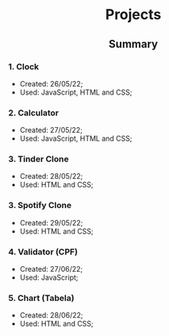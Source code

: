 # <p align="center">**Projects**</p>
## <p align="center">**Summary**</p>


### **1. Clock**
 - Created: 26/05/22;
 - Used: JavaScript, HTML and CSS;
### **2. Calculator**
- Created: 27/05/22;
- Used: JavaScript, HTML and CSS;

### **3. Tinder Clone**
- Created: 28/05/22;
- Used: HTML and CSS;

### **3. Spotify Clone**
- Created: 29/05/22;
- Used: HTML and CSS;

### **4. Validator (CPF)**
- Created: 27/06/22;
- Used: JavaScript;

### **5. Chart (Tabela)**
- Created: 28/06/22;
- Used: HTML and CSS;